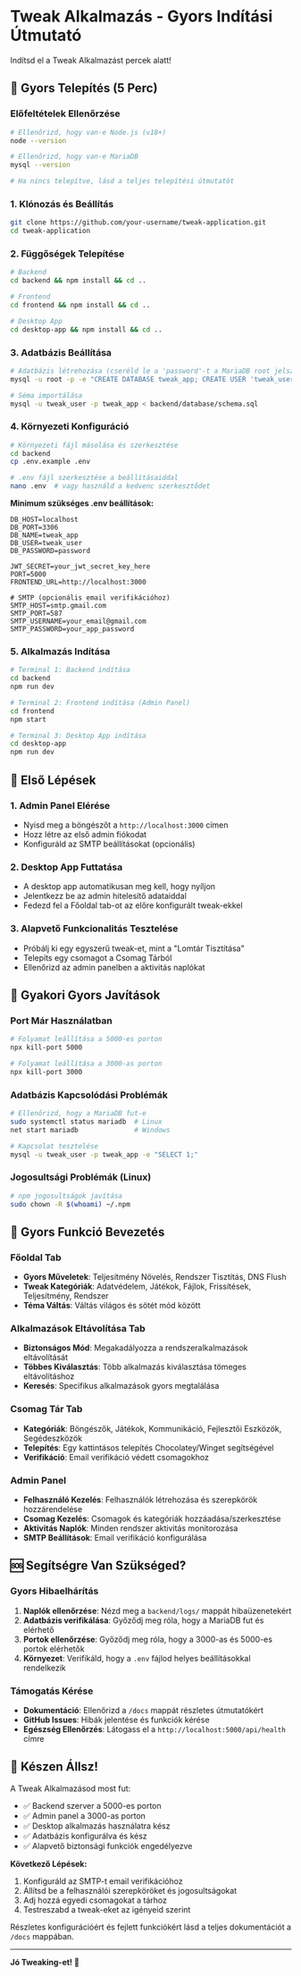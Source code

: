 # Tweak Alkalmazás - Gyors Indítási Útmutató

Indítsd el a Tweak Alkalmazást percek alatt!

## 🚀 Gyors Telepítés (5 Perc)

### Előfeltételek Ellenőrzése
```bash
# Ellenőrizd, hogy van-e Node.js (v18+)
node --version

# Ellenőrizd, hogy van-e MariaDB
mysql --version

# Ha nincs telepítve, lásd a teljes telepítési útmutatót
```

### 1. Klónozás és Beállítás
```bash
git clone https://github.com/your-username/tweak-application.git
cd tweak-application
```

### 2. Függőségek Telepítése
```bash
# Backend
cd backend && npm install && cd ..

# Frontend
cd frontend && npm install && cd ..

# Desktop App
cd desktop-app && npm install && cd ..
```

### 3. Adatbázis Beállítása
```bash
# Adatbázis létrehozása (cseréld le a 'password'-t a MariaDB root jelszavadra)
mysql -u root -p -e "CREATE DATABASE tweak_app; CREATE USER 'tweak_user'@'localhost' IDENTIFIED BY 'password'; GRANT ALL PRIVILEGES ON tweak_app.* TO 'tweak_user'@'localhost'; FLUSH PRIVILEGES;"

# Séma importálása
mysql -u tweak_user -p tweak_app < backend/database/schema.sql
```

### 4. Környezeti Konfiguráció
```bash
# Környezeti fájl másolása és szerkesztése
cd backend
cp .env.example .env

# .env fájl szerkesztése a beállításaiddal
nano .env  # vagy használd a kedvenc szerkesztődet
```

**Minimum szükséges .env beállítások:**
```env
DB_HOST=localhost
DB_PORT=3306
DB_NAME=tweak_app
DB_USER=tweak_user
DB_PASSWORD=password

JWT_SECRET=your_jwt_secret_key_here
PORT=5000
FRONTEND_URL=http://localhost:3000

# SMTP (opcionális email verifikációhoz)
SMTP_HOST=smtp.gmail.com
SMTP_PORT=587
SMTP_USERNAME=your_email@gmail.com
SMTP_PASSWORD=your_app_password
```

### 5. Alkalmazás Indítása
```bash
# Terminal 1: Backend indítása
cd backend
npm run dev

# Terminal 2: Frontend indítása (Admin Panel)
cd frontend
npm start

# Terminal 3: Desktop App indítása
cd desktop-app
npm run dev
```

## 🎯 Első Lépések

### 1. Admin Panel Elérése
- Nyisd meg a böngészőt a `http://localhost:3000` címen
- Hozz létre az első admin fiókodat
- Konfiguráld az SMTP beállításokat (opcionális)

### 2. Desktop App Futtatása
- A desktop app automatikusan meg kell, hogy nyíljon
- Jelentkezz be az admin hitelesítő adataiddal
- Fedezd fel a Főoldal tab-ot az előre konfigurált tweak-ekkel

### 3. Alapvető Funkcionalitás Tesztelése
- Próbálj ki egy egyszerű tweak-et, mint a "Lomtár Tisztítása"
- Telepíts egy csomagot a Csomag Tárból
- Ellenőrizd az admin panelben a aktivitás naplókat

## 🔧 Gyakori Gyors Javítások

### Port Már Használatban
```bash
# Folyamat leállítása a 5000-es porton
npx kill-port 5000

# Folyamat leállítása a 3000-as porton
npx kill-port 3000
```

### Adatbázis Kapcsolódási Problémák
```bash
# Ellenőrizd, hogy a MariaDB fut-e
sudo systemctl status mariadb  # Linux
net start mariadb              # Windows

# Kapcsolat tesztelése
mysql -u tweak_user -p tweak_app -e "SELECT 1;"
```

### Jogosultsági Problémák (Linux)
```bash
# npm jogosultságok javítása
sudo chown -R $(whoami) ~/.npm
```

## 📱 Gyors Funkció Bevezetés

### Főoldal Tab
- **Gyors Műveletek**: Teljesítmény Növelés, Rendszer Tisztítás, DNS Flush
- **Tweak Kategóriák**: Adatvédelem, Játékok, Fájlok, Frissítések, Teljesítmény, Rendszer
- **Téma Váltás**: Váltás világos és sötét mód között

### Alkalmazások Eltávolítása Tab
- **Biztonságos Mód**: Megakadályozza a rendszeralkalmazások eltávolítását
- **Többes Kiválasztás**: Több alkalmazás kiválasztása tömeges eltávolításhoz
- **Keresés**: Specifikus alkalmazások gyors megtalálása

### Csomag Tár Tab
- **Kategóriák**: Böngészők, Játékok, Kommunikáció, Fejlesztői Eszközök, Segédeszközök
- **Telepítés**: Egy kattintásos telepítés Chocolatey/Winget segítségével
- **Verifikáció**: Email verifikáció védett csomagokhoz

### Admin Panel
- **Felhasználó Kezelés**: Felhasználók létrehozása és szerepkörök hozzárendelése
- **Csomag Kezelés**: Csomagok és kategóriák hozzáadása/szerkesztése
- **Aktivitás Naplók**: Minden rendszer aktivitás monitorozása
- **SMTP Beállítások**: Email verifikáció konfigurálása

## 🆘 Segítségre Van Szükséged?

### Gyors Hibaelhárítás
1. **Naplók ellenőrzése**: Nézd meg a `backend/logs/` mappát hibaüzenetekért
2. **Adatbázis verifikálása**: Győződj meg róla, hogy a MariaDB fut és elérhető
3. **Portok ellenőrzése**: Győződj meg róla, hogy a 3000-as és 5000-es portok elérhetők
4. **Környezet**: Verifikáld, hogy a `.env` fájlod helyes beállításokkal rendelkezik

### Támogatás Kérése
- **Dokumentáció**: Ellenőrizd a `/docs` mappát részletes útmutatókért
- **GitHub Issues**: Hibák jelentése és funkciók kérése
- **Egészség Ellenőrzés**: Látogass el a `http://localhost:5000/api/health` címre

## 🎉 Készen Állsz!

A Tweak Alkalmazásod most fut:
- ✅ Backend szerver a 5000-es porton
- ✅ Admin panel a 3000-as porton
- ✅ Desktop alkalmazás használatra kész
- ✅ Adatbázis konfigurálva és kész
- ✅ Alapvető biztonsági funkciók engedélyezve

**Következő Lépések:**
1. Konfiguráld az SMTP-t email verifikációhoz
2. Állítsd be a felhasználói szerepköröket és jogosultságokat
3. Adj hozzá egyedi csomagokat a tárhoz
4. Testreszabd a tweak-eket az igényeid szerint

Részletes konfigurációért és fejlett funkciókért lásd a teljes dokumentációt a `/docs` mappában.

---

**Jó Tweaking-et! 🚀**